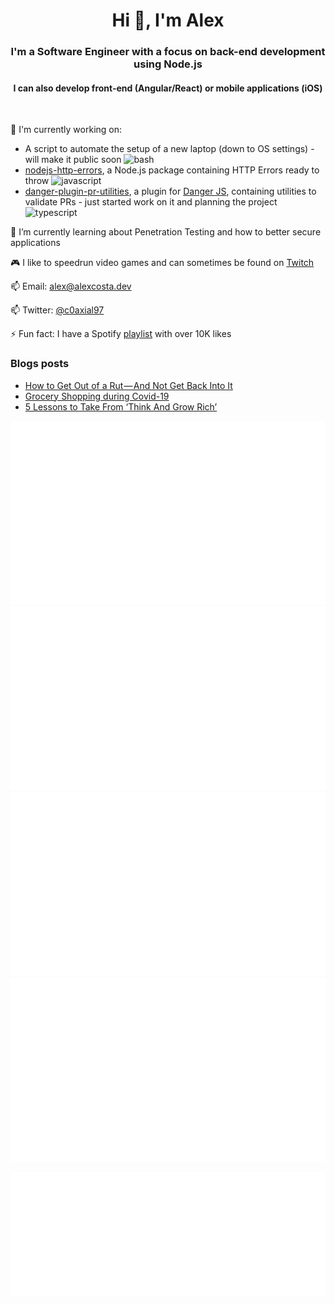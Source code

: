 <h1 align="center">Hi 👋, I'm Alex</h1>
<h3 align="center">I'm a Software Engineer with a focus on back-end development using Node.js</h3>
<h4 align="center">I can also develop front-end (Angular/React) or mobile applications (iOS)</h4><br/>


🔭 I'm currently working on:

- A script to automate the setup of a new laptop (down to OS settings) - will make it public soon ![bash]
- [nodejs-http-errors], a Node.js package containing HTTP Errors ready to throw ![javascript]
- [danger-plugin-pr-utilities], a plugin for [Danger JS], containing utilities to validate PRs - just started work on it and planning the project ![typescript]

🌱 I’m currently learning about Penetration Testing and how to better secure applications

:video_game: I like to speedrun video games and can sometimes be found on [Twitch]

📫 Email: [alex@alexcosta.dev](mailto:alex@alexcosta.dev)

📫 Twitter: [@c0axial97](https://twitter.com/c0axial97)

⚡ Fun fact: I have a Spotify [playlist] with over 10K likes

### Blogs posts

<!-- BLOG-POST-LIST:START -->
- [How to Get Out of a Rut — And Not Get Back Into It](https://alexandrepcosta.medium.com/how-to-get-out-of-a-rut-17b8eb8c8698?source=rss-b58b38f0034d------2)
- [Grocery Shopping during Covid-19](https://alexandrepcosta.medium.com/grocery-shopping-during-covid-19-35f483f94457?source=rss-b58b38f0034d------2)
- [5 Lessons to Take From ‘Think And Grow Rich’](https://medium.com/swlh/5-lessons-to-take-from-think-and-grow-rich-29e59af50d04?source=rss-b58b38f0034d------2)

![](https://raw.githubusercontent.com/alexcosta97/github-stats/master/generated/overview.svg#gh-dark-mode-only)
![](https://raw.githubusercontent.com/alexcosta97/github-stats/master/generated/overview.svg#gh-light-mode-only)
![](https://raw.githubusercontent.com/alexcosta97/github-stats/master/generated/languages.svg#gh-dark-mode-only)
![](https://raw.githubusercontent.com/alexcosta97/github-stats/master/generated/languages.svg#gh-light-mode-only)

<img align="center" src="/github-metrics.svg" alt="Metrics" />


<!-- BLOG-POST-LIST:END -->

[playlist]:https://open.spotify.com/playlist/2ZJK3YXjCfQe77lSs9FwNP?si=d3814795864b4823
[express]:https://github.com/expressjs/express
[nodejs-http-errors]:https://github.com/alexcosta97/nodejs-http-errors
[danger-plugin-pr-utilities]:https://github.com/alexcosta97/danger-plugin-pr-utilities
[Twitch]:https://twitch.tv/c0axial97
[Danger JS]: https://danger.systems/js

<!-- Logos here -->
[bash]:https://img.shields.io/badge/Shell-161b22?style=flat&logo=gnubash&logoColor=4eaa25
[typescript]:https://img.shields.io/badge/TypeScript-161b22?style=flat&logo=typescript&logoColor=3178c6
[javascript]:https://img.shields.io/badge/JavaScript-161b22?style=flat&logo=javascript&logoColor=f1e05a
[react]:https://img.shields.io/badge/React-161b22?style=flat&logo=react
[vue]:https://img.shields.io/badge/Vue-161b22?style=flat&logo=vue.js&logoColor=41b883
[angular]:https://img.shields.io/badge/Angular-161b22?style=flat&logo=angular&logoColor=41b883
